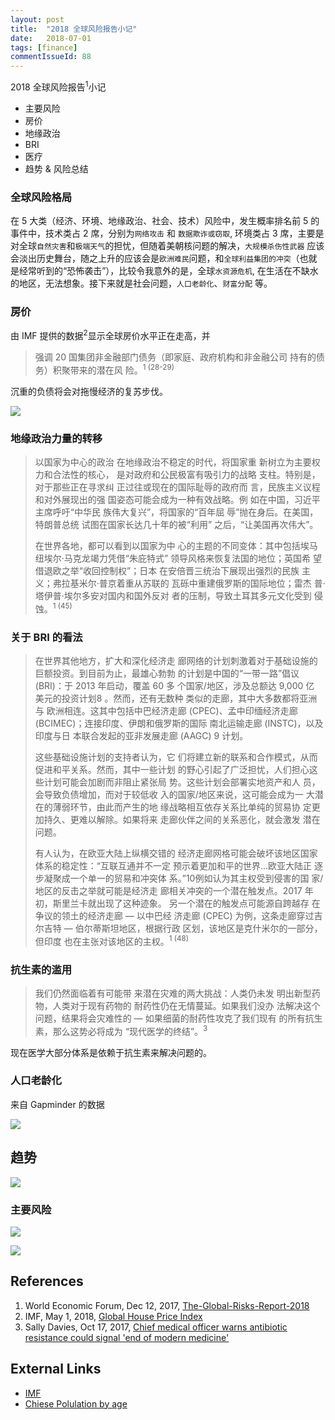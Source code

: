 ```yaml
---
layout: post
title:  "2018 全球风险报告小记"
date:   2018-07-01
tags: [finance]
commentIssueId: 88
---
```


2018 全球风险报告<sup>1</sup>小记
* 主要风险
* 房价
* 地缘政治
* BRI
* 医疗
* 趋势 & 风险总结 



### 全球风险格局

在 5 大类（经济、环境、地缘政治、社会、技术）风险中，发生概率排名前 5 的事件中，技术类占 2 席，分别为`网络攻击` 和 `数据欺诈或窃取`, 环境类占 3 席，主要是对全球`自然灾害`和`极端天气`的担忧，但随着美朝核问题的解决，`大规模杀伤性武器` 应该会淡出历史舞台，随之上升的应该会是`欧洲难民`问题，和`全球利益集团的冲突`（也就是经常听到的“恐怖袭击”），比较令我意外的是，全球`水资源危机`, 在生活在不缺水的地区，无法想象。接下来就是社会问题，`人口老龄化`、`财富分配` 等。



### 房价 

由 IMF 提供的数据<sup>2</sup>显示全球房价水平正在走高，并

> 强调 20 国集团非金融部门债务（即家庭、政府机构和非金融公司 持有的债务）积聚带来的潜在风 险。<sup>1 (28-29)</sup>

沉重的负债将会对拖慢经济的复苏步伐。

![](http://www.imf.org/external/research/housing/images/globalhousepriceindex.jpg)





### 地缘政治力量的转移

> 以国家为中心的政治 在地缘政治不稳定的时代，将国家重 新树立为主要权力和合法性的核心， 是对政府和公民极富有吸引力的战略 支柱。特别是，对于那些正在寻求纠 正过往或现在的国际耻辱的政府而 言，民族主义议程和对外展现出的强 国姿态可能会成为一种有效战略。例 如在中国，习近平主席呼吁“中华民 族伟大复兴”，将国家的“百年屈 辱”抛在身后。在美国，特朗普总统 试图在国家长达几十年的被“利用” 之后，“让美国再次伟大”。 
>
> 在世界各地，都可以看到以国家为中 心的主题的不同变体：其中包括埃马 纽埃尔·马克龙竭力凭借“朱庇特式” 领导风格来恢复法国的地位；英国希 望借退欧之举“收回控制权”；日本 在安倍晋三统治下展现出强烈的民族 主义；弗拉基米尔·普京着重从苏联的 瓦砾中重建俄罗斯的国际地位；雷杰 普·塔伊普·埃尔多安对国内和国外反对 者的压制，导致土耳其多元文化受到 侵蚀。<sup>1 (45)</sup>



### 关于 BRI 的看法

> 在世界其他地方，扩大和深化经济走 廊网络的计划刺激着对于基础设施的 巨额投资。到目前为止，最雄心勃勃 的计划是中国的“一带一路”倡议 (BRI)：于 2013 年启动，覆盖 60 多 个国家/地区，涉及总额达 9,000 亿 美元的投资计划8 。然而，还有无数种 类似的走廊，其中大多数都将亚洲与 欧洲相连。这其中包括中巴经济走廊 (CPEC)、孟中印缅经济走廊 (BCIMEC)；连接印度、伊朗和俄罗斯的国际 南北运输走廊 (INSTC)，以及印度与日 本联合发起的亚非发展走廊 (AAGC) 9 计划。 
>
> 这些基础设施计划的支持者认为，它 们将建立新的联系和合作模式，从而 促进和平关系。然而，其中一些计划 的野心引起了广泛担忧，人们担心这 些计划可能会加剧而非阻止紧张局 势。这些计划会部署实地资产和人 员，会导致负债增加，而对于较低收 入的国家/地区来说，这可能会成为一 大潜在的薄弱环节，由此而产生的地 缘战略相互依存关系比单纯的贸易协 定更加持久、更难以解除。如果将来 走廊伙伴之间的关系恶化，就会激发 潜在问题。 
>
> 有人认为，在欧亚大陆上纵横交错的 经济走廊网格可能会破坏该地区国家 体系的稳定性：“互联互通并不一定 预示着更加和平的世界…欧亚大陆正 逐步凝聚成一个单一的贸易和冲突体 系。”10例如认为其主权受到侵害的国 家/地区的反击之举就可能是经济走 廊相关冲突的一个潜在触发点。2017 年初，斯里兰卡就出现了这种迹象。 另一个潜在的触发点可能源自跨越存 在争议的领土的经济走廊 — 以中巴经 济走廊 (CPEC) 为例，这条走廊穿过吉 尔吉特 — 伯尔蒂斯坦地区，根据行政 区划，该地区是克什米尔的一部分， 但印度 也在主张对该地区的主权。<sup>1 (48) </sup>



### 抗生素的滥用

> 我们仍然面临着有可能带 来潜在灾难的两大挑战：人类仍未发 明出新型药物，人类对于现有药物的 耐药性仍在无情蔓延。如果我们没办 法解决这个问题，结果将会灾难性的 — 如果细菌的耐药性攻克了我们现有 的所有抗生素，那么这势必将成为 “现代医学的终结”。<sup>3</sup>

现在医学大部分体系是依赖于抗生素来解决问题的。



### 人口老龄化

来自 Gapminder 的数据

![](https://user-images.githubusercontent.com/7157346/42133328-c3db885c-7d5a-11e8-81ed-3ed67228298a.gif)



## 趋势

![](https://user-images.githubusercontent.com/7157346/42132716-f254d75c-7d4f-11e8-91d6-57a3f564ff97.png)





### 主要风险

![](https://user-images.githubusercontent.com/7157346/42132718-f30ba1d0-7d4f-11e8-920f-bdd8b765ab11.png)

![](https://user-images.githubusercontent.com/7157346/42132717-f2aeca0a-7d4f-11e8-8fc2-924f4900aa54.png)





## References
1. World Economic Forum, Dec 12, 2017, [The-Global-Risks-Report-2018](https://www.mmc.com/content/dam/mmc-web/Global-Risk-Center/Files/The-Global-Risks-Report-2018-Mandarin-translation.pdf)
2. IMF, May 1, 2018, [Global House Price Index](http://www.imf.org/external/research/housing/)
3. Sally Davies, Oct 17, 2017, [Chief medical officer warns antibiotic resistance could signal 'end of modern medicine'](https://www.pharmaceutical-journal.com/news-and-analysis/news/chief-medical-officer-warns-antibiotic-resistance-couldsignal-end-of-modern-medicine/20203745.article?firstPass=false)



## External Links

* [IMF](http://www.imf.org/external/chinese/index.htm)
* [Chiese Polulation by age](https://user-images.githubusercontent.com/7157346/42133328-c3db885c-7d5a-11e8-81ed-3ed67228298a.gif)